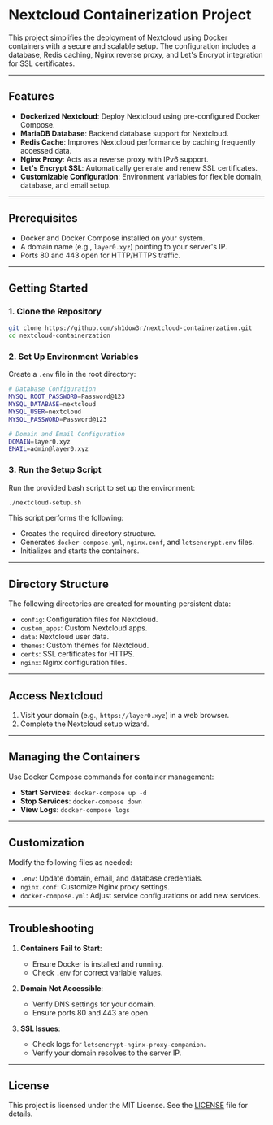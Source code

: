 
# Nextcloud Containerization Project

This project simplifies the deployment of Nextcloud using Docker containers with a secure and scalable setup. The configuration includes a database, Redis caching, Nginx reverse proxy, and Let's Encrypt integration for SSL certificates.

---

## Features
- **Dockerized Nextcloud**: Deploy Nextcloud using pre-configured Docker Compose.
- **MariaDB Database**: Backend database support for Nextcloud.
- **Redis Cache**: Improves Nextcloud performance by caching frequently accessed data.
- **Nginx Proxy**: Acts as a reverse proxy with IPv6 support.
- **Let's Encrypt SSL**: Automatically generate and renew SSL certificates.
- **Customizable Configuration**: Environment variables for flexible domain, database, and email setup.

---

## Prerequisites
- Docker and Docker Compose installed on your system.
- A domain name (e.g., `layer0.xyz`) pointing to your server's IP.
- Ports 80 and 443 open for HTTP/HTTPS traffic.

---

## Getting Started

### 1. Clone the Repository
```bash
git clone https://github.com/sh1dow3r/nextcloud-containerzation.git
cd nextcloud-containerzation
```

### 2. Set Up Environment Variables
Create a `.env` file in the root directory:
```bash
# Database Configuration
MYSQL_ROOT_PASSWORD=Password@123
MYSQL_DATABASE=nextcloud
MYSQL_USER=nextcloud
MYSQL_PASSWORD=Password@123

# Domain and Email Configuration
DOMAIN=layer0.xyz
EMAIL=admin@layer0.xyz
```

### 3. Run the Setup Script
Run the provided bash script to set up the environment:
```bash
./nextcloud-setup.sh
```

This script performs the following:
- Creates the required directory structure.
- Generates `docker-compose.yml`, `nginx.conf`, and `letsencrypt.env` files.
- Initializes and starts the containers.

---

## Directory Structure
The following directories are created for mounting persistent data:
- `config`: Configuration files for Nextcloud.
- `custom_apps`: Custom Nextcloud apps.
- `data`: Nextcloud user data.
- `themes`: Custom themes for Nextcloud.
- `certs`: SSL certificates for HTTPS.
- `nginx`: Nginx configuration files.

---

## Access Nextcloud
1. Visit your domain (e.g., `https://layer0.xyz`) in a web browser.
2. Complete the Nextcloud setup wizard.

---

## Managing the Containers
Use Docker Compose commands for container management:
- **Start Services**: `docker-compose up -d`
- **Stop Services**: `docker-compose down`
- **View Logs**: `docker-compose logs`

---

## Customization
Modify the following files as needed:
- `.env`: Update domain, email, and database credentials.
- `nginx.conf`: Customize Nginx proxy settings.
- `docker-compose.yml`: Adjust service configurations or add new services.

---

## Troubleshooting
1. **Containers Fail to Start**:
   - Ensure Docker is installed and running.
   - Check `.env` for correct variable values.

2. **Domain Not Accessible**:
   - Verify DNS settings for your domain.
   - Ensure ports 80 and 443 are open.

3. **SSL Issues**:
   - Check logs for `letsencrypt-nginx-proxy-companion`.
   - Verify your domain resolves to the server IP.

---

## License
This project is licensed under the MIT License. See the [LICENSE](LICENSE) file for details.

